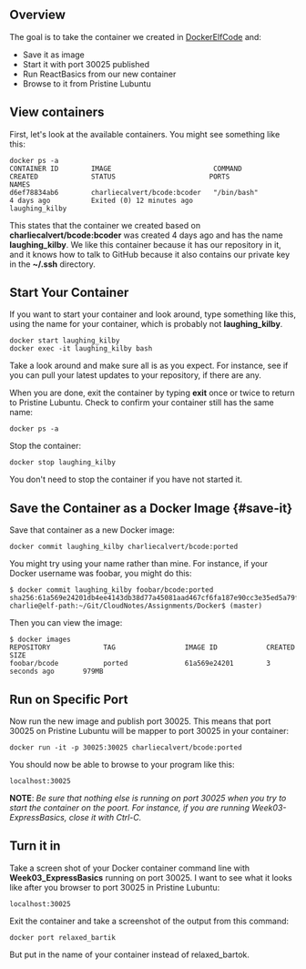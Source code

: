## Overview

The goal is to take the container we created in [DockerElfCode][dec] and:

- Save it as image
- Start it with port 30025 published
- Run ReactBasics from our new container
- Browse to it from Pristine Lubuntu

## View containers

First, let's look at the available containers. You might see something like this:

    docker ps -a
    CONTAINER ID        IMAGE                         COMMAND             CREATED             STATUS                       PORTS               NAMES
    d6ef78834ab6        charliecalvert/bcode:bcoder   "/bin/bash"         4 days ago          Exited (0) 12 minutes ago                        laughing_kilby

This states that the container we created based on **charliecalvert/bcode:bcoder** was created 4 days ago and has the name **laughing_kilby**. We like this container because it has our repository in it, and it knows how to talk to GitHub because it also contains our private key in the **~/.ssh** directory.

## Start Your Container

If you want to start your container and look around, type something like this, using the name for your container, which is probably not **laughing_kilby**.

    docker start laughing_kilby
    docker exec -it laughing_kilby bash

Take a look around and make sure all is as you expect. For instance, see if you can pull your latest updates to your repository, if there are any.

When you are done, exit the container by typing **exit** once or twice to return to Pristine Lubuntu. Check to confirm your container still has the same name:

    docker ps -a

Stop the container:

    docker stop laughing_kilby

You don't need to stop the container if you have not started it.    

## Save the Container as a Docker Image {#save-it}

Save that container as a new Docker image:

    docker commit laughing_kilby charliecalvert/bcode:ported

You might try using your name rather than mine. For instance, if your Docker username was foobar, you might do this:

    $ docker commit laughing_kilby foobar/bcode:ported
    sha256:61a569e24201db4ee4143db38d77a45081aad467cf6fa187e90cc3e35ed5a79f
    charlie@elf-path:~/Git/CloudNotes/Assignments/Docker$ (master)

Then you can view the image:

    $ docker images
    REPOSITORY             TAG                 IMAGE ID            CREATED             SIZE
    foobar/bcode           ported              61a569e24201        3 seconds ago       979MB

## Run on Specific Port

Now run the new image and publish port 30025. This means that port 30025 on Pristine Lubuntu will be mapper to port 30025 in your container:

    docker run -it -p 30025:30025 charliecalvert/bcode:ported

You should now be able to browse to your program like this:

    localhost:30025    

**NOTE**: _Be sure that nothing else is running on port 30025 when you try to start the container on the poort. For instance, if you are running Week03-ExpressBasics, close it with Ctrl-C._

## Turn it in

Take a screen shot of your Docker container command line with **Week03_ExpressBasics** running on port 30025. I want to see what it looks like after you browser to port 30025 in Pristine Lubuntu:

    localhost:30025

Exit the container and take a screenshot of the output from this command:

    docker port relaxed_bartik

But put in the name of your container instead of relaxed_bartok.

[dec]: /teach/assignments/docker/DockerElfCode.html
